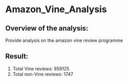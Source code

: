 # Amazon_Vine_Analysis
## Overview of the analysis:
Provide analysis on the amazon vine review programme
## Result:
1. Total Vine reviews: 959125
2. Total non-Vine reviews: 1747
